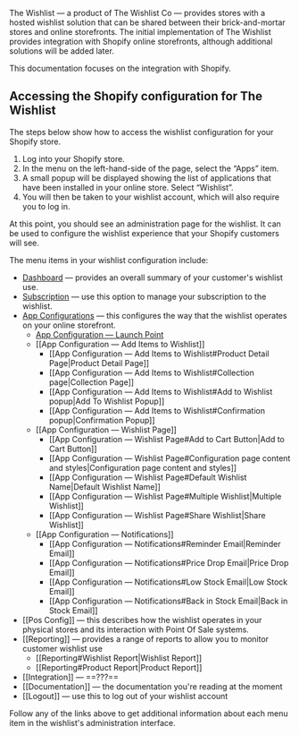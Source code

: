 The Wishlist — a product of The Wishlist Co — provides stores with a hosted wishlist solution that can be shared between their brick-and-mortar stores and online storefronts.
The initial implementation of The Wishlist provides integration with Shopify online storefronts, although additional solutions will be added later.

This documentation focuses on the integration with Shopify.

## Accessing the Shopify configuration for The Wishlist

The steps below show how to access the wishlist configuration for your Shopify store.

1. Log into your Shopify store.
2. In the menu on the left-hand-side of the page, select the “Apps” item.
3. A small popup will be displayed showing the list of applications that have been installed in your online store. Select “Wishlist”.
4. You will then be taken to your wishlist account, which will also require you to log in.

At this point, you should see an administration page for the wishlist. It can be used to configure the wishlist experience that your Shopify customers will see.

The menu items in your wishlist configuration include:

- [Dashboard](/dashboard.html) — provides an overall summary of your customer's wishlist use.
- [Subscription](/subscription.html) — use this option to manage your subscription to the wishlist.
- [App Configurations](/app-configurations.html) — this configures the way that the wishlist operates on your online storefront.
	- [App Configuration — Launch Point](/app-configuration-launch-point.html)
	- [[App Configuration — Add Items to Wishlist]]
		- [[App Configuration — Add Items to Wishlist#Product Detail Page|Product Detail Page]]
		- [[App Configuration — Add Items to Wishlist#Collection page|Collection Page]]
		- [[App Configuration — Add Items to Wishlist#Add to Wishlist popup|Add To Wishlist Popup]]
		- [[App Configuration — Add Items to Wishlist#Confirmation popup|Confirmation Popup]]
	- [[App Configuration — Wishlist Page]]
		- [[App Configuration — Wishlist Page#Add to Cart Button|Add to Cart Button]]
		- [[App Configuration — Wishlist Page#Configuration page content and styles|Configuration page content and styles]]
		- [[App Configuration — Wishlist Page#Default Wishlist Name|Default Wishlist Name]]
		- [[App Configuration — Wishlist Page#Multiple Wishlist|Multiple Wishlist]]
		- [[App Configuration — Wishlist Page#Share Wishlist|Share Wishlist]]
	- [[App Configuration — Notifications]]
		- [[App Configuration — Notifications#Reminder Email|Reminder Email]]
		- [[App Configuration — Notifications#Price Drop Email|Price Drop Email]]
		- [[App Configuration — Notifications#Low Stock Email|Low Stock Email]]
		- [[App Configuration — Notifications#Back in Stock Email|Back in Stock Email]]
- [[Pos Config]] — this describes how the wishlist operates in your physical stores and its interaction with Point Of Sale systems.
- [[Reporting]] — provides a range of reports to allow you to monitor customer wishlist use
	- [[Reporting#Wishlist Report|Wishlist Report]]
	- [[Reporting#Product Report|Product Report]]
- [[Integration]] — ==???==
- [[Documentation]] — the documentation you're reading at the moment
- [[Logout]] — use this to log out of your wishlist account

Follow any of the links above to get additional information about each menu item in the wishlist's administration interface.